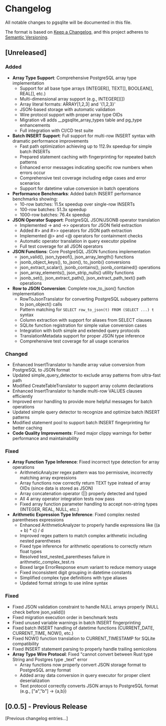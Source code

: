 # Changelog

All notable changes to pgsqlite will be documented in this file.

The format is based on [Keep a Changelog](https://keepachangelog.com/en/1.0.0/),
and this project adheres to [Semantic Versioning](https://semver.org/spec/v2.0.0.html).

## [Unreleased]

### Added
- **Array Type Support**: Comprehensive PostgreSQL array type implementation
  - Support for all base type arrays (INTEGER[], TEXT[], BOOLEAN[], REAL[], etc.)
  - Multi-dimensional array support (e.g., INTEGER[][])
  - Array literal formats: ARRAY[1,2,3] and '{1,2,3}'
  - JSON-based storage with automatic validation
  - Wire protocol support with proper array type OIDs
  - Migration v8 adds __pgsqlite_array_types table and pg_type enhancements
  - Full integration with CI/CD test suite
- **Batch INSERT Support**: Full support for multi-row INSERT syntax with dramatic performance improvements
  - Fast path optimization achieving up to 112.9x speedup for simple batch INSERTs
  - Prepared statement caching with fingerprinting for repeated batch patterns
  - Enhanced error messages indicating specific row numbers when errors occur
  - Comprehensive test coverage including edge cases and error scenarios
  - Support for datetime value conversion in batch operations
- **Performance Benchmarks**: Added batch INSERT performance benchmarks showing:
  - 10-row batches: 11.5x speedup over single-row INSERTs
  - 100-row batches: 51.3x speedup
  - 1000-row batches: 76.4x speedup
- **JSON Operator Support**: PostgreSQL JSON/JSONB operator translation
  - Implemented -> and ->> operators for JSON field extraction
  - Added #> and #>> operators for JSON path extraction
  - Implemented @> and <@ operators for containment checks
  - Automatic operator translation in query executor pipeline
  - Full test coverage for all JSON operators
- **JSON Functions**: Core PostgreSQL JSON functions implementation
  - json_valid(), json_typeof(), json_array_length() functions
  - jsonb_object_keys(), to_json(), to_jsonb() conversions
  - json_extract_scalar(), jsonb_contains(), jsonb_contained() operations
  - json_array_elements(), json_strip_nulls() utility functions
  - jsonb_set(), json_extract_path(), json_extract_path_text() path operations
- **Row to JSON Conversion**: Complete row_to_json() function implementation
  - RowToJsonTranslator for converting PostgreSQL subquery patterns to json_object() calls
  - Pattern matching for `SELECT row_to_json(t) FROM (SELECT ...) t` syntax
  - Column extraction with support for aliases from SELECT clauses
  - SQLite function registration for simple value conversion cases
  - Integration with both simple and extended query protocols
  - TranslationMetadata support for proper JSON type inference
  - Comprehensive test coverage for all usage scenarios

### Changed
- Enhanced InsertTranslator to handle array value conversion from PostgreSQL to JSON format
- Updated simple_query_detector to exclude array patterns from ultra-fast path
- Modified CreateTableTranslator to support array column declarations
- Enhanced InsertTranslator to handle multi-row VALUES clauses efficiently
- Improved error handling to provide more helpful messages for batch operations
- Updated simple query detector to recognize and optimize batch INSERT patterns
- Modified statement pool to support batch INSERT fingerprinting for better caching
- **Code Quality Improvements**: Fixed major clippy warnings for better performance and maintainability

### Fixed
- **Array Function Type Inference**: Fixed incorrect type detection for array operations
  - ArithmeticAnalyzer regex pattern was too permissive, incorrectly matching array expressions
  - Array functions now correctly return TEXT type instead of array OIDs (since data is stored as JSON)
  - Array concatenation operator (||) properly detected and typed
  - All 4 array operator integration tests now pass
  - Fixed array function parameter handling to accept non-string types (INTEGER, REAL, NULL, etc.)
- **Arithmetic Expression Type Inference**: Fixed complex nested parentheses expressions
  - Enhanced ArithmeticAnalyzer to properly handle expressions like ((a + b) * c) / d
  - Improved regex pattern to match complex arithmetic including nested parentheses
  - Fixed type inference for arithmetic operations to correctly return float types
  - Resolved test_nested_parentheses failure in arithmetic_complex_test.rs
  - Boxed large ErrorResponse enum variant to reduce memory usage
  - Fixed inconsistent digit grouping in datetime constants
  - Simplified complex type definitions with type aliases
  - Updated format strings to use inline syntax

### Fixed
- Fixed JSON validation constraint to handle NULL arrays properly (NULL check before json_valid())
- Fixed migration execution order in benchmark tests
- Fixed unused variable warnings in batch INSERT fingerprinting
- Fixed batch INSERT handling of datetime functions (CURRENT_DATE, CURRENT_TIME, NOW(), etc.)
- Fixed NOW() function translation to CURRENT_TIMESTAMP for SQLite compatibility
- Fixed INSERT statement parsing to properly handle trailing semicolons
- **Array Type Wire Protocol**: Fixed \"cannot convert between Rust type String and Postgres type _text\" error
  - Array functions now properly convert JSON storage format to PostgreSQL array format
  - Added array data conversion in query executor for proper client deserialization
  - Text protocol correctly converts JSON arrays to PostgreSQL format (e.g., [\"a\",\"b\"] → {a,b})

## [0.0.5] - Previous Release

[Previous changelog entries...]